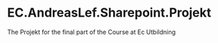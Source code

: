 EC.AndreasLef.Sharepoint.Projekt
================================

The Projekt for the final part of the Course at Ec Utbildning
